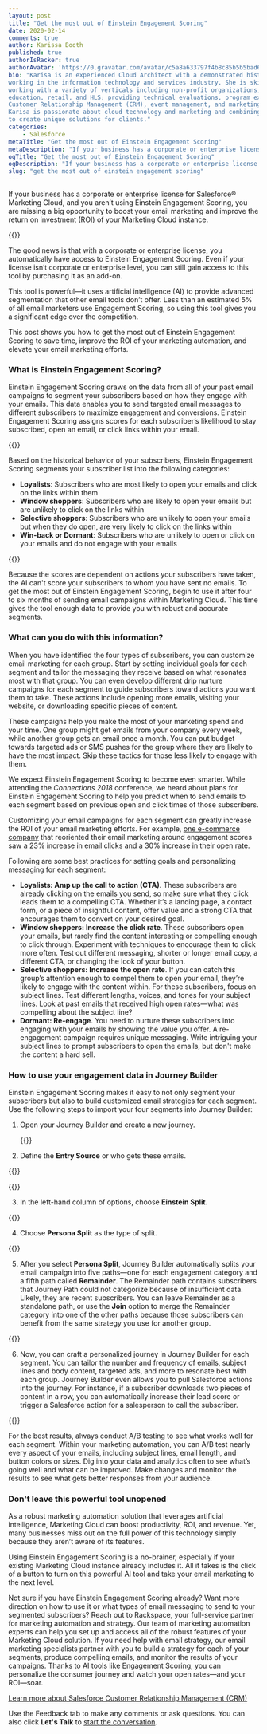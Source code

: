 ```yaml
---
layout: post
title: "Get the most out of Einstein Engagement Scoring"
date: 2020-02-14
comments: true
author: Karissa Booth
published: true
authorIsRacker: true
authorAvatar: 'https://0.gravatar.com/avatar/c5a8a633797f4b8c85b5b5bad605cd18'
bio: "Karisa is an experienced Cloud Architect with a demonstrated history of
working in the information technology and services industry. She is skilled in
working with a variety of verticals including non-profit organizations, higher
education, retail, and HLS; providing technical evaluations, program execution,
Customer Relationship Management (CRM), event management, and marketing/tech.
Karisa is passionate about cloud technology and marketing and combining these
to create unique solutions for clients."
categories:
    - Salesforce
metaTitle: "Get the most out of Einstein Engagement Scoring"
metaDescription: "If your business has a corporate or enterprise license for Salesforce@reg; Marketing Cloud, and you aren’t using Einstein Engagement Scoring, you are missing a big opportunity to boost your email marketing and improve the return on investment (ROI) of your Marketing Cloud instance."
ogTitle: "Get the most out of Einstein Engagement Scoring"
ogDescription: "If your business has a corporate or enterprise license for Salesforce@reg; Marketing Cloud, and you aren’t using Einstein Engagement Scoring, you are missing a big opportunity to boost your email marketing and improve the return on investment (ROI) of your Marketing Cloud instance."
slug: "get the most out of einstein engagement scoring" 
---
```


If your business has a corporate or enterprise license for Salesforce&reg;
Marketing Cloud, and you aren’t using Einstein Engagement Scoring, you are
missing a big opportunity to boost your email marketing and improve the return
on investment (ROI) of your Marketing Cloud instance.

<!--more-->

{{<img src="Picture1.png" title="" alt="">}}

The good news is that with a corporate or enterprise license, you automatically
have access to Einstein Engagement Scoring. Even if your license isn’t corporate
or enterprise level, you can still gain access to this tool by purchasing it as
an add-on.

This tool is powerful&mdash;it uses artificial intelligence (AI) to provide
advanced segmentation that other email tools don’t offer. Less than an estimated
5% of all email marketers use Engagement Scoring, so using this tool gives you
 a significant edge over the competition.

This post shows you how to get the most out of Einstein Engagement Scoring to save time,
improve the ROI of your marketing automation, and elevate your email marketing
efforts.

### What is Einstein Engagement Scoring?

Einstein Engagement Scoring draws on the data from all of your past email
campaigns to segment your subscribers based on how they engage with your emails.
This data enables you to send targeted email messages to different subscribers to
maximize engagement and conversions. Einstein Engagement Scoring assigns scores for each
subscriber’s likelihood to stay subscribed, open an email, or click links within
your email.

{{<img src="Picture2.png" title="" alt="">}}

Based on the historical behavior of your subscribers, Einstein Engagement
Scoring segments your subscriber list into the following categories:

-	**Loyalists**: Subscribers who are most likely to open your emails and click
   on the links within them
-  **Window shoppers**: Subscribers who are likely to open your emails but are
   unlikely to click on the links within
-  **Selective shoppers**: Subscribers who are unlikely to open your emails but
   when they do open, are very likely to click on the links within
-  **Win-back or Dormant**: Subscribers who are unlikely to open or click on your
   emails and do not engage with your emails

{{<img src="Picture3.png" title="" alt="">}}

Because the scores are dependent on actions your subscribers have taken, the
AI can't score your subscribers to whom you have sent no emails. To get the most
out of Einstein Engagement Scoring, begin to use it after four to six months of
sending email campaigns within Marketing Cloud. This time gives the tool enough data
to provide you with robust and accurate segments.

### What can you do with this information?

When you have identified the four types of subscribers, you can customize email
marketing for each group. Start by setting individual goals for each segment and
tailor the messaging they receive based on what resonates most with that
group. You can even develop different drip nurture campaigns for each segment to
guide subscribers toward actions you want them to take. These actions include opening
more emails, visiting your website, or downloading specific pieces of content.

These campaigns help you make the most of your marketing spend and your time. One group
might get emails from your company every week, while another group gets an email
once a month. You can put budget towards targeted ads or SMS pushes for the
group where they are likely to have the most impact. Skip these tactics
for those less likely to engage with them.

We expect Einstein Engagement Scoring to become even smarter. While attending the
*Connections 2018* conference, we heard about plans for Einstein Engagement Scoring
to help you predict when to send emails to each segment based on previous open and
click times of those subscribers.

Customizing your email campaigns for each segment can greatly increase the ROI of
your email marketing efforts. For example,
[one e-commerce company](https://www.salesforce.com/blog/2016/09/intelligent-marketing-and-analytics-salesforce-einstein.html)
that reoriented their email marketing around engagement scores saw a 23% increase
in email clicks and a 30% increase in their open rate.

Following are some best practices for setting goals and personalizing messaging
for each segment:

-  **Loyalists: Amp up the call to action (CTA)**. These subscribers are already
   clicking on the emails you send, so make sure what they click leads them to
   a compelling CTA. Whether it’s a landing page, a contact form, or a piece of
   insightful content, offer value and a strong CTA that encourages them to
   convert on your desired goal.
-  **Window shoppers: Increase the click rate**. These subscribers open your
   emails, but rarely find the content interesting or compelling enough to click
   through. Experiment with techniques to encourage them to click more often.
   Test out different messaging, shorter or longer email copy, a different CTA,
   or changing the look of your button.
-  **Selective shoppers: Increase the open rate**. If you can catch this group’s
   attention enough to compel them to open your email, they’re likely to engage
   with the content within. For these subscribers, focus on subject lines. Test
   different lengths, voices, and tones for your subject lines. Look at past
   emails that received high open rates&mdash;what was compelling about the
   subject line?
-  **Dormant: Re-engage**. You need to nurture these subscribers into engaging
   with your emails by showing the value you offer. A re-engagement campaign
   requires unique messaging. Write intriguing your subject lines to prompt
   subscribers to open the emails, but don't make the content a hard sell.

### How to use your engagement data in Journey Builder

Einstein Engagement Scoring makes it easy to not only segment your subscribers
but also to build customized email strategies for each segment. Use the
following steps to import your four segments into Journey Builder:


1. Open your Journey Builder and create a new journey.

   {{<img src="Picture4.png" title="" alt="">}}

<ol start=2>
    <li>Define the <b>Entry Source</b> or who gets these emails.</li>
</ol>

   {{<img src="Picture5.png" title="" alt="">}}

   {{<img src="Picture6.png" title="" alt="">}}

<ol start=3>
    <li>In the left-hand column of options, choose <b>Einstein Split.</b></li>
</ol>

   {{<img src="Picture7.png" title="" alt="">}}

<ol start=4>
    <li>Choose <b>Persona Split</b> as the type of split.</li>
</ol>

   {{<img src="Picture8.png" title="" alt="">}}

<ol start=5>
    <li>After you select <b>Persona Split</b>, Journey Builder automatically splits your
   email campaign into five paths&mdash;one for each engagement category and a fifth
   path called <b>Remainder</b>. The Remainder path contains subscribers that
   Journey Path could not categorize because of insufficient data.  Likely, they
   are recent subscribers. You can leave Remainder as a standalone path, or use
   the <b>Join</b> option to merge the Remainder category into one of the other
   paths because those subscribers can benefit from the same strategy you use
   for another group.</li>
</ol>

   {{<img src="Picture9.png" title="" alt="">}}

<ol start=6>
    <li>Now, you can craft a personalized journey in Journey Builder for each segment.
   You can tailor the number and frequency of emails, subject lines and body
   content, targeted ads, and more to resonate best with each group. Journey
   Builder even allows you to pull Salesforce actions into the journey. For
   instance, if a subscriber downloads two pieces of content in a row, you can
   automatically increase their lead score or trigger a Salesforce action for
   a salesperson to call the subscriber.</li>
</ol>

   {{<img src="Picture10.png" title="" alt="">}}

For the best results, always conduct A/B testing to see what works well for each
segment. Within your marketing automation, you can A/B test nearly every aspect
of your emails, including subject lines, email length, and button colors or sizes.
Dig into your data and analytics often to see what’s going well and what can be
improved. Make changes and monitor the results to see what gets better responses
from your audience.

### Don't leave this powerful tool unopened

As a robust marketing automation solution that leverages artificial intelligence,
Marketing Cloud can boost productivity, ROI, and revenue. Yet, many businesses
miss out on the full power of this technology simply because they aren’t aware
of its features.

Using Einstein Engagement Scoring is a no-brainer, especially if your existing
Marketing Cloud instance already includes it. All it takes is the click of a
button to turn on this powerful AI tool and take your email marketing to the
next level.

Not sure if you have Einstein Engagement Scoring already? Want more direction on how to
use it or what types of email messaging to send to your segmented subscribers?
Reach out to Rackspace, your full-service partner for marketing automation and
strategy. Our team of marketing automation experts can help you set up and
access all of the robust features of your Marketing Cloud solution. If you need
help with email strategy, our email marketing specialists partner with you to
build a strategy for each of your segments, produce compelling emails, and
monitor the results of your campaigns. Thanks to AI tools like Engagement Scoring,
you can personalize the consumer journey and watch your open rates&mdash;and
your ROI&mdash;soar.

<a class="cta blue" id="cta" href="https://www.rackspace.com/salesforce">Learn more about Salesforce Customer Relationship Management (CRM)</a>

Use the Feedback tab to make any comments or ask questions. You can also click
**Let's Talk** to [start the conversation](https://www.rackspace.com/).

